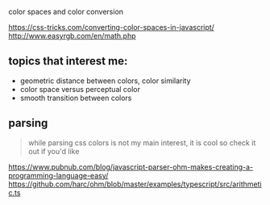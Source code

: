 color spaces and color conversion

https://css-tricks.com/converting-color-spaces-in-javascript/
http://www.easyrgb.com/en/math.php


## topics that interest me:
- geometric distance between colors, color similarity
- color space versus perceptual color
- smooth transition between colors

## parsing
> while parsing css colors is not my main interest, it is cool so check it out if you'd like

https://www.pubnub.com/blog/javascript-parser-ohm-makes-creating-a-programming-language-easy/
https://github.com/harc/ohm/blob/master/examples/typescript/src/arithmetic.ts
